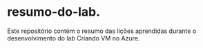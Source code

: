 # resumo-do-lab.
Este repositório contém o resumo das lições aprendidas durante o desenvolvimento do lab Criando VM no Azure.
